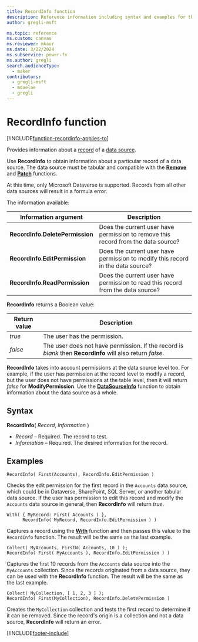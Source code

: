 ```yaml
---
title: RecordInfo function
description: Reference information including syntax and examples for the RecordInfo function.
author: gregli-msft

ms.topic: reference
ms.custom: canvas
ms.reviewer: mkaur
ms.date: 3/22/2024
ms.subservice: power-fx
ms.author: gregli
search.audienceType:
  - maker
contributors:
  - gregli-msft
  - mduelae
  - gregli
---
```


# RecordInfo function
[!INCLUDE[function-recordinfo-applies-to](includes/function-recordinfo-applies-to.md)]



Provides information about a [record](/power-apps/maker/canvas-apps/working-with-tables#elements-of-a-table) of a [data source](/power-apps/maker/canvas-apps/working-with-data-sources).

Use **RecordInfo** to obtain information about a particular record of a data source. The data source must be tabular and compatible with the [**Remove**](function-remove-removeif.md) and [**Patch**](function-patch.md) functions.

At this time, only Microsoft Dataverse is supported. Records from all other data sources will result in a formula error.

The information available:

| Information argument            | Description                                                                       |
| ------------------------------- | --------------------------------------------------------------------------------- |
| **RecordInfo.DeletePermission** | Does the current user have permission to remove this record from the data source? |
| **RecordInfo.EditPermission**   | Does the current user have permission to modify this record in the data source?   |
| **RecordInfo.ReadPermission**   | Does the current user have permission to read this record from the data source?   |

**RecordInfo** returns a Boolean value:

| Return value | Description                                                                                               |
| ------------ | --------------------------------------------------------------------------------------------------------- |
| _true_       | The user has the permission.                                                                              |
| _false_      | The user does not have permission. If the record is _blank_ then **RecordInfo** will also return _false_. |

**RecordInfo** takes into account permissions at the data source level too. For example, if the user has permission at the record level to modify a record, but the user does not have permissions at the table level, then it will return _false_ for **ModifyPermission**. Use the [**DataSourceInfo**](function-datasourceinfo.md) function to obtain information about the data source as a whole.

## Syntax

**RecordInfo**( _Record_, _Information_ )

- _Record_ – Required. The record to test.
- _Information_ – Required. The desired information for the record.

## Examples

```power-fx
RecordInfo( First(Accounts), RecordInfo.EditPermission )
```

Checks the edit permission for the first record in the `Accounts` data source, which could be in Dataverse, SharePoint, SQL Server, or another tabular data source. If the user has permission to edit this record and modify the `Accounts` data source in general, then **RecordInfo** will return _true_.

```power-fx
With( { MyRecord: First( Accounts ) },
      RecordInfo( MyRecord, RecordInfo.EditPermission ) )
```

Captures a record using the [**With**](function-with.md) function and then passes this value to the `RecordInfo` function. The result will be the same as the last example.

```power-fx
Collect( MyAccounts, FirstN( Accounts, 10 ) );
RecordInfo( First( MyAccounts ), RecordInfo.EditPermission ) )
```

Captures the first 10 records from the `Accounts` data source into the `MyAccounts` collection. Since the records originated from a data source, they can be used with the **RecordInfo** function. The result will be the same as the last example.

```power-fx
Collect( MyCollection, [ 1, 2, 3 ] );
RecordInfo( First(MyCollection), RecordInfo.DeletePermission )
```

Creates the `MyCollection` collection and tests the first record to determine if it can be removed. Since the record's origin is a collection and not a data source, **RecordInfo** will return an error.

[!INCLUDE[footer-include](../../includes/footer-banner.md)]








































































































